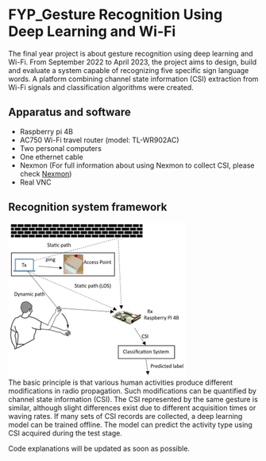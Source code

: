 # FYP_Gesture Recognition Using Deep Learning and Wi-Fi
The final year project is about gesture recognition using deep learning and Wi-Fi. From September 2022 to April 2023, the project aims to design, build and evaluate a system capable of recognizing five specific sign language words. A platform combining channel state information (CSI) extraction from Wi-Fi signals and classification algorithms were created.

## Apparatus and software
* Raspberry pi 4B
* AC750 Wi-Fi travel router (model: TL-WR902AC)
* Two personal computers
* One ethernet cable
* Nexmon (For full information about using Nexmon to collect CSI, please check [Nexmon](https://github.com/seemoo-lab/nexmon_csi))
* Real VNC

## Recognition system framework
![theoretical recognition system](https://github.com/Z-Yannn/FYP-Gesture-Recognition-Using-Deep-Learning-and-Wi-Fi/blob/main/Picture/Theoretical%20recognition%20system.png?raw=true)  
The basic principle is that various human activities produce different modifications in radio propagation. Such modifications can be quantified by channel state information (CSI). The CSI represented by the same gesture is similar, although slight differences exist due to different acquisition times or waving rates. If many sets of CSI records are collected, a deep learning model can be trained offline. The model can predict the activity type using CSI acquired during the test stage.

Code explanations will be updated as soon as possible.
